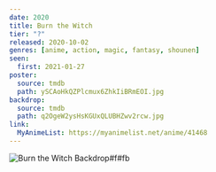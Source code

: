```yaml
---
date: 2020
title: Burn the Witch
tier: "?"
released: 2020-10-02
genres: [anime, action, magic, fantasy, shounen]
seen:
  first: 2021-01-27
poster:
  source: tmdb
  path: ySCAoHkQZPlcmux6ZhkIiBRmEOI.jpg
backdrop:
  source: tmdb
  path: q2OgeW2ysHsKGUxQLUBHZwv2rcw.jpg
link:
  MyAnimeList: https://myanimelist.net/anime/41468
---
```


![Burn the Witch Backdrop#f#fb](https://www.themoviedb.org/t/p/original/bH8uop5QkOoooDDRf3axSmtpsyw.jpg "Source: TMDB")
